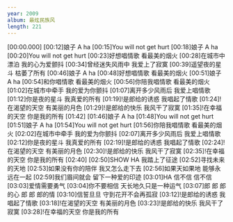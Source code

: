 ```yaml
---
year: 2009
album: 最炫民族风
length: 221
---
```

[00:00.000]
[00:12]娘子 A ha
[00:15]You will not get hurt
[00:18]娘子 A ha
[00:20]You will not get hurt
[00:23]好想唱情歌 看最美的烟火
[00:28]在城市中漂泊 我的心为爱颤抖
[00:34]曾经迷失风雨中 我爱上了寂寞
[00:39]遥望夜的星斗 枯萎了所有
[00:46]娘子 A ha
[00:48]好想唱情歌 看最美的烟火
[00:51]娘子 A ha
[00:54]和你唱情歌 看最美的烟火
[00:56]你陪我唱情歌 看最美的烟火
[01:02]在城市中牵手 我的爱为你颤抖
[01:07]离开多少风雨后 我爱上唱情歌
[01:12]你是夜的星斗 我真爱的所有
[01:19]!是郎给的诱惑 我唱起了情歌
[01:24]!在渴望的天空 有美丽的月色
[01:29]!是郎给的快乐 我风干了寂寞
[01:35]!在幸福的天空 你是我的所有
[01:42]
[01:46]娘子 A ha
[01:48]You will not get hurt
[01:51]娘子 A ha
[01:54]You will not get hurt
[01:56]你陪我唱情歌 看最美的烟火
[02:02]在城市中牵手 我的爱为你颤抖
[02:07]离开多少风雨后 我爱上唱情歌
[02:12]你是夜的星斗 我真爱的所有
[02:19]!是郎给的诱惑 我唱起了情歌
[02:24]!在渴望的天空 有美丽的月色
[02:30]!是郎给的快乐 我风干了寂寞
[02:35]!在幸福的天空 你是我的所有
[02:40]
[02:50]SHOW HA 我踏上了征途
[02:52]寻找未来的天地
[02:53]如果没有你的陪伴 我又怎么走下去
[02:56]如果天如果地 能够永远在一起
[02:59]我们眉间就会 留下一种爱的印迹
[03:01]HA 信不信 信不信
[03:03]爱情需要勇气
[03:04]你不要相信 天长地久只是一种运气
[03:07]郎 郎 郎的心 郎 郎 郎的情
[03:10]信誓旦旦 守到花开不会再孤寂
[03:12]!是郎给的诱惑 我唱起了情歌
[03:18]!在渴望的天空 有美丽的月色
[03:23]!是郎给的快乐 我风干了寂寞
[03:28]!在幸福的天空 你是我的所有
